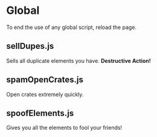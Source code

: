 # Global
To end the use of any global script, reload the page.
## sellDupes.js
Sells all duplicate elements you have. **Destructive Action!**
## spamOpenCrates.js
Open crates extremely quickly.
## spoofElements.js
Gives you all the elements to fool your friends!

